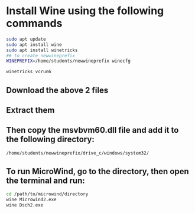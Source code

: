 # Install Wine using the following commands
```bash
sudo apt update  
sudo apt install wine  
sudo apt install winetricks
## to create newwineprefix
WINEPREFIX=/home/students/newwineprefix winecfg

winetricks vcrun6  
```
## Download the above 2 files
## Extract them

## Then copy the msvbvm60.dll file and add it to the following directory:
```bash
/home/students/newwineprefix/drive_c/windows/system32/
```

## To run MicroWind, go to the directory, then open the terminal and run:
```bash
cd /path/to/microwind/directory
wine Microwind2.exe 
wine Dsch2.exe
```


